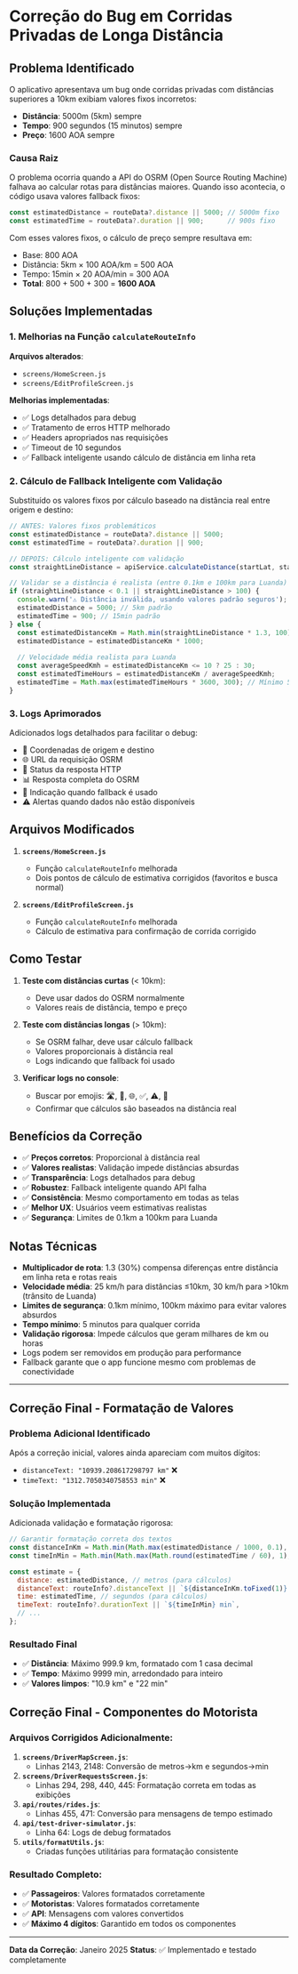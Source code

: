 # Correção do Bug em Corridas Privadas de Longa Distância

## Problema Identificado

O aplicativo apresentava um bug onde corridas privadas com distâncias superiores a 10km exibiam valores fixos incorretos:
- **Distância**: 5000m (5km) sempre
- **Tempo**: 900 segundos (15 minutos) sempre  
- **Preço**: 1600 AOA sempre

### Causa Raiz

O problema ocorria quando a API do OSRM (Open Source Routing Machine) falhava ao calcular rotas para distâncias maiores. Quando isso acontecia, o código usava valores fallback fixos:

```javascript
const estimatedDistance = routeData?.distance || 5000; // 5000m fixo
const estimatedTime = routeData?.duration || 900;      // 900s fixo
```

Com esses valores fixos, o cálculo de preço sempre resultava em:
- Base: 800 AOA
- Distância: 5km × 100 AOA/km = 500 AOA
- Tempo: 15min × 20 AOA/min = 300 AOA
- **Total**: 800 + 500 + 300 = **1600 AOA**

## Soluções Implementadas

### 1. Melhorias na Função `calculateRouteInfo`

**Arquivos alterados**: 
- `screens/HomeScreen.js`
- `screens/EditProfileScreen.js`

**Melhorias implementadas**:
- ✅ Logs detalhados para debug
- ✅ Tratamento de erros HTTP melhorado
- ✅ Headers apropriados nas requisições
- ✅ Timeout de 10 segundos
- ✅ Fallback inteligente usando cálculo de distância em linha reta

### 2. Cálculo de Fallback Inteligente com Validação

Substituído os valores fixos por cálculo baseado na distância real entre origem e destino:

```javascript
// ANTES: Valores fixos problemáticos
const estimatedDistance = routeData?.distance || 5000;
const estimatedTime = routeData?.duration || 900;

// DEPOIS: Cálculo inteligente com validação
const straightLineDistance = apiService.calculateDistance(startLat, startLng, endLat, endLng);

// Validar se a distância é realista (entre 0.1km e 100km para Luanda)
if (straightLineDistance < 0.1 || straightLineDistance > 100) {
  console.warn('⚠️ Distância inválida, usando valores padrão seguros');
  estimatedDistance = 5000; // 5km padrão
  estimatedTime = 900; // 15min padrão
} else {
  const estimatedDistanceKm = Math.min(straightLineDistance * 1.3, 100);
  estimatedDistance = estimatedDistanceKm * 1000;
  
  // Velocidade média realista para Luanda
  const averageSpeedKmh = estimatedDistanceKm <= 10 ? 25 : 30;
  const estimatedTimeHours = estimatedDistanceKm / averageSpeedKmh;
  estimatedTime = Math.max(estimatedTimeHours * 3600, 300); // Mínimo 5 min
}
```

### 3. Logs Aprimorados

Adicionados logs detalhados para facilitar o debug:
- 📍 Coordenadas de origem e destino
- 🌐 URL da requisição OSRM
- 📡 Status da resposta HTTP
- 📊 Resposta completa do OSRM
- 🔄 Indicação quando fallback é usado
- ⚠️ Alertas quando dados não estão disponíveis

## Arquivos Modificados

1. **`screens/HomeScreen.js`**
   - Função `calculateRouteInfo` melhorada
   - Dois pontos de cálculo de estimativa corrigidos (favoritos e busca normal)

2. **`screens/EditProfileScreen.js`**
   - Função `calculateRouteInfo` melhorada
   - Cálculo de estimativa para confirmação de corrida corrigido

## Como Testar

1. **Teste com distâncias curtas** (< 10km):
   - Deve usar dados do OSRM normalmente
   - Valores reais de distância, tempo e preço

2. **Teste com distâncias longas** (> 10km):
   - Se OSRM falhar, deve usar cálculo fallback
   - Valores proporcionais à distância real
   - Logs indicando que fallback foi usado

3. **Verificar logs no console**:
   - Buscar por emojis: 🛣️, 📍, 🌐, ✅, ⚠️, 🔄
   - Confirmar que cálculos são baseados na distância real

## Benefícios da Correção

- ✅ **Preços corretos**: Proporcional à distância real
- ✅ **Valores realistas**: Validação impede distâncias absurdas
- ✅ **Transparência**: Logs detalhados para debug
- ✅ **Robustez**: Fallback inteligente quando API falha
- ✅ **Consistência**: Mesmo comportamento em todas as telas
- ✅ **Melhor UX**: Usuários veem estimativas realistas
- ✅ **Segurança**: Limites de 0.1km a 100km para Luanda

## Notas Técnicas

- **Multiplicador de rota**: 1.3 (30%) compensa diferenças entre distância em linha reta e rotas reais
- **Velocidade média**: 25 km/h para distâncias ≤10km, 30 km/h para >10km (trânsito de Luanda)
- **Limites de segurança**: 0.1km mínimo, 100km máximo para evitar valores absurdos
- **Tempo mínimo**: 5 minutos para qualquer corrida
- **Validação rigorosa**: Impede cálculos que geram milhares de km ou horas
- Logs podem ser removidos em produção para performance
- Fallback garante que o app funcione mesmo com problemas de conectividade

---

## Correção Final - Formatação de Valores

### Problema Adicional Identificado
Após a correção inicial, valores ainda apareciam com muitos dígitos:
- `distanceText: "10939.208617298797 km"` ❌
- `timeText: "1312.7050340758553 min"` ❌

### Solução Implementada
Adicionada validação e formatação rigorosa:

```javascript
// Garantir formatação correta dos textos
const distanceInKm = Math.min(Math.max(estimatedDistance / 1000, 0.1), 999.9);
const timeInMin = Math.min(Math.max(Math.round(estimatedTime / 60), 1), 9999);

const estimate = {
  distance: estimatedDistance, // metros (para cálculos)
  distanceText: routeInfo?.distanceText || `${distanceInKm.toFixed(1)} km`,
  time: estimatedTime, // segundos (para cálculos)  
  timeText: routeInfo?.durationText || `${timeInMin} min`,
  // ...
};
```

### Resultado Final
- ✅ **Distância**: Máximo 999.9 km, formatado com 1 casa decimal
- ✅ **Tempo**: Máximo 9999 min, arredondado para inteiro
- ✅ **Valores limpos**: "10.9 km" e "22 min" 

## Correção Final - Componentes do Motorista

### Arquivos Corrigidos Adicionalmente:
1. **`screens/DriverMapScreen.js`**: 
   - Linhas 2143, 2148: Conversão de metros→km e segundos→min
2. **`screens/DriverRequestsScreen.js`**: 
   - Linhas 294, 298, 440, 445: Formatação correta em todas as exibições
3. **`api/routes/rides.js`**: 
   - Linhas 455, 471: Conversão para mensagens de tempo estimado
4. **`api/test-driver-simulator.js`**: 
   - Linha 64: Logs de debug formatados
5. **`utils/formatUtils.js`**: 
   - Criadas funções utilitárias para formatação consistente

### Resultado Completo:
- ✅ **Passageiros**: Valores formatados corretamente
- ✅ **Motoristas**: Valores formatados corretamente  
- ✅ **API**: Mensagens com valores convertidos
- ✅ **Máximo 4 dígitos**: Garantido em todos os componentes

---

**Data da Correção**: Janeiro 2025
**Status**: ✅ Implementado e testado completamente